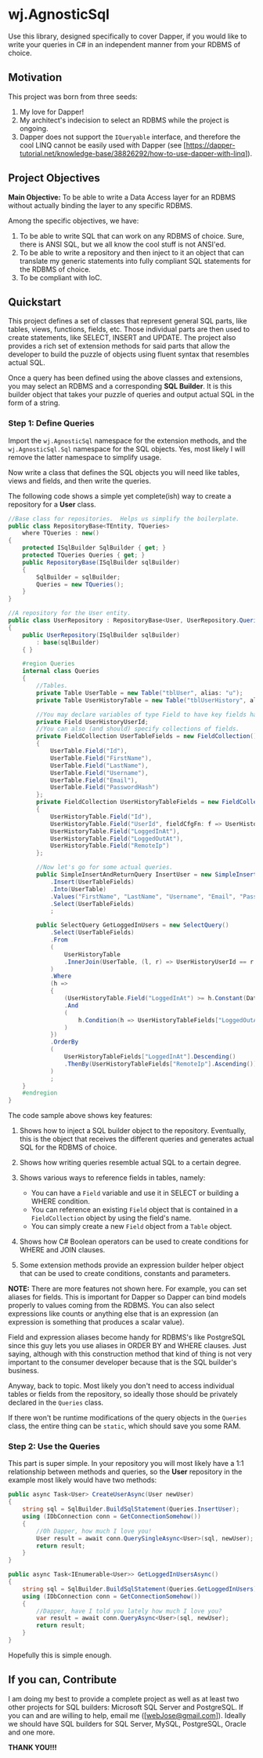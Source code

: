 # wj.AgnosticSql

Use this library, designed specifically to cover Dapper, if you would like to write your queries in C# in an independent manner from your RDBMS of choice.

## Motivation

This project was born from three seeds:

1. My love for Dapper!
2. My architect's indecision to select an RDBMS while the project is ongoing.
3. Dapper does not support the `IQueryable` interface, and therefore the cool LINQ cannot be easily used with Dapper (see [https://dapper-tutorial.net/knowledge-base/38826292/how-to-use-dapper-with-linq]).

## Project Objectives

**Main Objective:** To be able to write a Data Access layer for an RDBMS without actually binding the layer to any specific RDBMS.

Among the specific objectives, we have:

1. To be able to write SQL that can work on any RDBMS of choice.  Sure, there is ANSI SQL, but we all know the cool stuff is not ANSI'ed.
2. To be able to write a repository and then inject to it an object that can translate my generic statements into fully compliant SQL statements for the RDBMS of choice.
3. To be compliant with IoC.

## Quickstart

This project defines a set of classes that represent general SQL parts, like tables, views, functions, fields, etc.  Those individual parts are then used to create statements, like SELECT, INSERT and UPDATE.  The project also provides a rich set of extension methods for said parts that allow the developer to build the puzzle of objects using fluent syntax that resembles actual SQL.

Once a query has been defined using the above classes and extensions, you may select an RDBMS and a corresponding **SQL Builder**.  It is this builder object that takes your puzzle of queries and output actual SQL in the form of a string.

### Step 1:  Define Queries

Import the `wj.AgnosticSql` namespace for the extension methods, and the `wj.AgnosticSql.Sql` namespace for the SQL objects.  Yes, most likely I will remove the latter namespace to simplify usage.

Now write a class that defines the SQL objects you will need like tables, views and fields, and then write the queries.

The following code shows a simple yet complete(ish) way to create a repository for a **User** class.

```c#
//Base class for repositories.  Helps us simplify the boilerplate.
public class RepositoryBase<TEntity, TQueries>
    where TQueries : new()
{
    protected ISqlBuilder SqlBuilder { get; }
    protected TQueries Queries { get; }
    public RepositoryBase(ISqlBuilder sqlBuilder)
    {
        SqlBuilder = sqlBuilder;
        Queries = new TQueries();
    }
}

//A repository for the User entity.
public class UserRepository : RepositoryBase<User, UserRepository.Queries>, IUserRepository
{
    public UserRepository(ISqlBuilder sqlBuilder)
        : base(sqlBuilder)
    { }

    #region Queries
    internal class Queries
    {
        //Tables.
        private Table UserTable = new Table("tblUser", alias: "u");
        private Table UserHistoryTable = new Table("tblUserHistory", alias: "uh");

        //You may declare variables of type Field to have key fields handy.
        private Field UserHistoryUserId;
        //You can also (and should) specify collections of fields.
        private FieldCollection UserTableFields = new FieldCollection()
        {
            UserTable.Field("Id"),
            UserTable.Field("FirstName"),
            UserTable.Field("LastName"),
            UserTable.Field("Username"),
            UserTable.Field("Email"),
            UserTable.Field("PasswordHash")
        };
        private FieldCollection UserHistoryTableFields = new FieldCollection()
        {
            UserHistoryTable.Field("Id"),
            UserHistoryTable.Field("UserId", fieldCfgFn: f => UserHistoryUserId = f),
            UserHistoryTable.Field("LoggedInAt"),
            UserHistoryTable.Field("LoggedOutAt"),
            UserHistoryTable.Field("RemoteIp")
        };

        //Now let's go for some actual queries.
        public SimpleInsertAndReturnQuery InsertUser = new SimpleInsertAndReturnQuery()
            .Insert(UserTableFields)
            .Into(UserTable)
            .Values("FirstName", "LastName", "Username", "Email", "PasswordHash")
            .Select(UserTableFields)
            ;

        public SelectQuery GetLoggedInUsers = new SelectQuery()
            .Select(UserTableFields)
            .From
            (
                UserHistoryTable
                .InnerJoin(UserTable, (l, r) => UserHistoryUserId == r.Field("Id"))
            )
            .Where
            (h =>
            {
                (UserHistoryTable.Field("LoggedInAt") >= h.Constant(DateTime.UtcNow.AddMonths(-6))
                .And
                (
                    h.Condition(h => UserHistoryTableFields["LoggedOutAt"], BooleanOperators.IsNull)
                )
            })
            .OrderBy
            (
                UserHistoryTableFields["LoggedInAt"].Descending()
                .ThenBy(UserHistoryTableFields["RemoteIp"].Ascending())
            )
            ;
    }
    #endregion
}
```

The code sample above shows key features:

1. Shows how to inject a SQL builder object to the repository.  Eventually, this is the object that receives the different queries and generates actual SQL for the RDBMS of choice.
2. Shows how writing queries resemble actual SQL to a certain degree.
3. Shows various ways to reference fields in tables, namely:

    - You can have a `Field` variable and use it in SELECT or building a WHERE condition.
    - You can reference an existing `Field` object that is contained in a `FieldCollection` object by using the field's name.
    - You can simply create a new `Field` object from a `Table` object.

4. Shows how C# Boolean operators can be used to create conditions for WHERE and JOIN clauses.
5. Some extension methods provide an expression builder helper object that can be used to create conditions, constants and parameters.

**NOTE:**  There are more features not shown here.  For example, you can set aliases for fields.  This is important for Dapper so Dapper can bind models properly to values coming from the RDBMS.  You can also select expressions like counts or anything else that is an expression (an expression is something that produces a scalar value).

Field and expression aliases become handy for RDBMS's like PostgreSQL since this guy lets you use aliases in ORDER BY and WHERE clauses.  Just saying, although with this construction method that kind of thing is not very important to the consumer developer because that is the SQL builder's business.

Anyway, back to topic.  Most likely you don't need to access individual tables or fields from the repository, so ideally those should be privately declared in the `Queries` class.

If there won't be runtime modifications of the query objects in the `Queries` class, the entire thing can be `static`, which should save you some RAM.

### Step 2:  Use the Queries

This part is super simple.  In your repository you will most likely have a 1:1 relationship between methods and queries, so the **User** repository in the example most likely would have two methods:

```c#
public async Task<User> CreateUserAsync(User newUser)
{
    string sql = SqlBuilder.BuildSqlStatement(Queries.InsertUser);
    using (IDbConnection conn = GetConnectionSomehow())
    {
        //Oh Dapper, how much I love you!
        User result = await conn.QuerySingleAsync<User>(sql, newUser);
        return result;
    }
}

public async Task<IEnumerable<User>> GetLoggedInUsersAsync()
{
    string sql = SqlBuilder.BuildSqlStatement(Queries.GetLoggedInUsers);
    using (IDbConnection conn = GetConnectionSomehow())
    {
        //Dapper, have I told you lately how much I love you?
        var result = await conn.QueryAsync<User>(sql, newUser);
        return result;
    }
}
```

Hopefully this is simple enough.

## If you can, Contribute

I am doing my best to provide a complete project as well as at least two other projects for SQL builders:  Microsoft SQL Server and PostgreSQL.  If you can and are willing to help, email me ([webJose@gmail.com]).  Ideally we should have SQL builders for SQL Server, MySQL, PostgreSQL, Oracle and one more.

**THANK YOU!!!**
